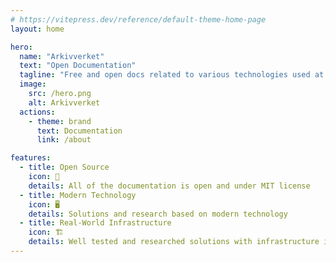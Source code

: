 ```yaml
---
# https://vitepress.dev/reference/default-theme-home-page
layout: home

hero:
  name: "Arkivverket"
  text: "Open Documentation"
  tagline: "Free and open docs related to various technologies used at Arkviverket"
  image:
    src: /hero.png
    alt: Arkivverket
  actions:
    - theme: brand
      text: Documentation
      link: /about

features:
  - title: Open Source
    icon: 📖
    details: All of the documentation is open and under MIT license
  - title: Modern Technology
    icon: 🖥️
    details: Solutions and research based on modern technology
  - title: Real-World Infrastructure
    icon: 🏗️
    details: Well tested and researched solutions with infrastructure in production
---
```


